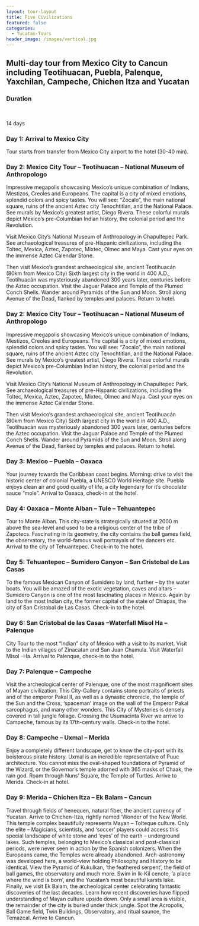 ```yaml
---
layout: tour-layout
title: Five Civilizations
featured: false
categories:
  - Yucatan-Tours
header_image: /images/vertical.jpg
---
```


<section class='grid-spaceBetween-middle blog'>
  <div class='col-9 left margin-b-2'><h2>Multi-day tour from Mexico City to Cancun including Teotihuacan, Puebla, Palenque, Yaxchilan, Campeche, Chichen Itza and Yucatan</h2></div>
  <div class='col-2 border'><h3>Duration</h3><br><p class='margin-b-1'>14 days</p></div>  

<div class='col-5'>
  <div class='bg-image square'></div>
</div>

<div class='col-5'>
  <div class='bg-image square'></div>
</div>

<div class='col-12 left margin-t-2'>

<h3>Day 1: Arrival to Mexico City</h3>

<p>Tour starts from transfer from Mexico City airport to the hotel (30-40 min).</p>

<h3>Day 2: Mexico City Tour – Teotihuacan – National Museum of Anthropologo</h3>
<p>
Impressive megapolis showcasing Mexico’s unique combination of Indians, Mestizos, Creoles and Europeans. The capital is a city of mixed emotions, splendid colors and spicy tastes. You will see: “Zocalo”, the main national square, ruins of the ancient Aztec city Tenochtitlan, and the National Palace. See murals by Mexico’s greatest artist, Diego Rivera. These colorful murals depict Mexico’s pre-Columbian Indian history, the colonial period and the Revolution.</p>

<p>Visit Mexico City’s National Museum of Anthropology in Chapultepec Park. See archaeological treasures of pre-Hispanic civilizations, including the Toltec, Mexica, Aztec, Zapotec, Mixtec, Olmec and Maya. Cast your eyes on the immense Aztec Calendar Stone.</p>

<p>Then visit Mexico’s grandest archaeological site, ancient Teotihuacán (80km from Mexico City) Sixth largest city in the world in 400 A.D., Teotihuacán was mysteriously abandoned 300 years later, centuries before the Aztec occupation. Visit the Jaguar Palace and Temple of the Plumed Conch Shells. Wander around Pyramids of the Sun and Moon. Stroll along Avenue of the Dead, flanked by temples and palaces. Return to hotel.</p>

<h3>Day 2: Mexico City Tour – Teotihuacan – National Museum of Anthropologo</h3>
<p>
Impressive megapolis showcasing Mexico’s unique combination of Indians, Mestizos, Creoles and Europeans. The capital is a city of mixed emotions, splendid colors and spicy tastes. You will see: “Zocalo”, the main national square, ruins of the ancient Aztec city Tenochtitlan, and the National Palace. See murals by Mexico’s greatest artist, Diego Rivera. These colorful murals depict Mexico’s pre-Columbian Indian history, the colonial period and the Revolution.</p>

<p>Visit Mexico City’s National Museum of Anthropology in Chapultepec Park. See archaeological treasures of pre-Hispanic civilizations, including the Toltec, Mexica, Aztec, Zapotec, Mixtec, Olmec and Maya. Cast your eyes on the immense Aztec Calendar Stone.</p>

<p>Then visit Mexico’s grandest archaeological site, ancient Teotihuacán (80km from Mexico City) Sixth largest city in the world in 400 A.D., Teotihuacán was mysteriously abandoned 300 years later, centuries before the Aztec occupation. Visit the Jaguar Palace and Temple of the Plumed Conch Shells. Wander around Pyramids of the Sun and Moon. Stroll along Avenue of the Dead, flanked by temples and palaces. Return to hotel.</p>

<h3>Day 3: Mexico – Puebla  – Oaxaca</h3>

<p>Your journey towards the Caribbean coast begins. Morning: drive to visit the historic center of colonial Puebla, a UNESCO World Heritage site. Puebla enjoys clean air and good quality of life, a city legendary for it’s chocolate sauce “mole”. Arrival to Oaxaca, check-in at the hotel.</p>

<h3>Day 4: Oaxaca – Monte Alban – Tule  – Tehuantepec</h3>

<p>Tour to Monte Alban. This city-state is strategically situated at 2000 m above the sea-level and used to be a religious center of the tribe of Zapotecs. Fascinating in its geometry, the city contains the ball games field, the observatory, the world-famous wall portrayals of the dancers etc. Arrival to the city of Tehuantepec. Check-in to the hotel.</p>

<h3>Day 5: Tehuantepec – Sumidero Canyon – San Cristobal de Las Casas</h3>

<p>To the famous Mexican Canyon of Sumidero by land, further – by the water boats. You will be amazed of the exotic vegetation, caves and altars – Sumidero Canyon is one of the most fascinating places in Mexico. Again by land to the most Indian city, the former capital of the state of Chiapas, the city of San Cristobal de Las Casas. Check-in to the hotel.</p>

<h3>Day 6: San Cristobal de las Casas  –Waterfall Misol Ha – Palenque</h3>

<p>City Tour to the most “Indian” city of Mexico with a visit to its market. Visit to the Indian villages of Zinacatan and San Juan Chamula. Visit Waterfall Misol –Ha. Arrival to Palenque, check-in to the hotel.</p>

<h3>Day 7: Palenque  – Campeche</h3>

<p>Visit the archeological center of Palenque, one of the most magnificent sites of Mayan civilization. This City-Gallery contains stone portraits of priests and of the emperor Pakal II, as well as a dynastic chronicle, the temple of the Sun and the Cross, ‘spaceman’ image on the wall of the Emperor Pakal sarcophagus, and many other wonders. This City of Mysteries is densely covered in tall jungle foliage. Crossing the Usumacinta River we arrive to Campeche, famous by its 17th-century walls. Check-in to the hotel.</p>

<h3>Day 8: Campeche – Uxmal – Merida</h3>

<p>Enjoy a completely different landscape, get to know the city-port with its boisterous pirate history. Uxmal is an incredible representative of Puuc architecture. You cannot miss the oval-shaped foundations of Pyramid of the Wizard, or the Governor’s temple adorned with 365 masks of Chaak, the rain god. Roam through Nuns’ Square, the Temple of Turtles. Arrive to Merida. Check-in at hotel.</p>

<h3>Day 9: Merida  – Chichen Itza – Ek Balam  – Cancun</h3>

<p>Travel through fields of henequen, natural fiber, the ancient currency of Yucatan. Arrive to Chichen-Itza, rightly named ‘Wonder of the New World. This temple complex beautifully represents Mayan – Tolteque culture. Only the elite – Magicians, scientists, and ‘soccer’ players could access this special landscape of white stone and ‘eyes’ of the earth – underground lakes. Such temples, belonging to Mexico’s classical and post-classical periods, were never seen in action by the Spanish colonizers. When the Europeans came, the Temples were already abandoned. Arch-astronomy was developed here, a world-view holding Philosophy and History to be identical. View the Pyramid of Kukulkan, ‘the feathered serpent’, the field of ball games, the observatory and much more. Swim in Ik-Kil cenote, ‘a place where the wind is born’, and the Yucatan’s most beautiful karsts lake. Finally, we visit Ek Balam, the archeological center celebrating fantastic discoveries of the last decades. Learn how recent discoveries have flipped understanding of Mayan culture upside down. Only a small area is visible, the remainder of the city is buried under thick jungle. Spot the Acropolis, Ball Game field, Twin Buildings, Observatory, and ritual saunce, the Temazcal. Arrive to Cancun.</p>


</div>

<div class='col-6 padded-1'>
  <div class='bg-image landscape'></div>
</div>

<div class='col-6 padded-1'>
  <div class='bg-image landscape'></div>
</div>
</section>
